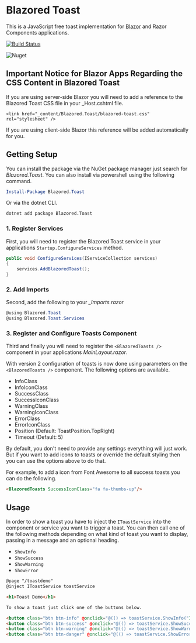 # Blazored Toast
This is a JavaScript free toast implementation for [Blazor](https://blazor.net) and Razor Components applications.

[![Build Status](https://dev.azure.com/blazored/Toast/_apis/build/status/Blazored.Toast?branchName=master)](https://dev.azure.com/blazored/Toast/_build/latest?definitionId=3&branchName=master)

![Nuget](https://img.shields.io/nuget/v/blazored.toast.svg)

## Important Notice for Blazor Apps Regarding the CSS Content in Blazored Toast
If you are using server-side Blazor you will need to add a reference to the Blazored Toast CSS file in your _Host.cshtml file.

```
<link href="_content/Blazored.Toast/blazored-toast.css" rel="stylesheet" />
```

If you are using client-side Blazor this reference will be added automatically for you.

## Getting Setup
You can install the package via the NuGet package manager just search for *Blazored.Toast*. You can also install via powershell using the following command.

```powershell
Install-Package Blazored.Toast
```

Or via the dotnet CLI.

```bash
dotnet add package Blazored.Toast
```

### 1. Register Services
First, you will need to register the Blazored Toast service in your applications `Startup.ConfigureServices` method.

```csharp
public void ConfigureServices(IServiceCollection services)
{
    services.AddBlazoredToast();
}
```

### 2. Add Imports
Second, add the following to your *_Imports.razor*

```csharp
@using Blazored.Toast
@using Blazored.Toast.Services
```

### 3. Register and Configure Toasts Component
Third and finally you will need to register the `<BlazoredToasts />` component in your applications *MainLayout.razor*.

With version 2 configuration of toasts is now done using parameters on the `<BlazoredToasts />` component. The following options are available.

- InfoClass
- InfoIconClass
- SuccessClass
- SuccessIconClass
- WarningClass
- WarningIconClass
- ErrorClass
- ErrorIconClass
- Position (Default: ToastPosition.TopRight)
- Timeout (Default: 5)

By default, you don't need to provide any settings everything will just work. But if you want to add icons to toasts or override the default styling then you can use the options above to do that. 

For example, to add a icon from Font Awesome to all success toasts you can do the following.

```html
<BlazoredToasts SuccessIconClass="fa fa-thumbs-up"/>
```

## Usage
In order to show a toast you have to inject the `IToastService` into the component or service you want to trigger a toast. You can then call one of the following methods depending on what kind of toast you want to display, passing in a message and an optional heading.

- `ShowInfo`
- `ShowSuccess`
- `ShowWarning`
- `ShowError`


```html
@page "/toastdemo"
@inject IToastService toastService

<h1>Toast Demo</h1>

To show a toast just click one of the buttons below.

<button class="btn btn-info" @onclick="@(() => toastService.ShowInfo("I'm an INFO message"))">Info Toast</button>
<button class="btn btn-success" @onclick="@(() => toastService.ShowSuccess("I'm a SUCCESS message with a custom title", "Congratulations!"))">Success Toast</button>
<button class="btn btn-warning" @onclick="@(() => toastService.ShowWarning("I'm a WARNING message"))">Warning Toast</button>
<button class="btn btn-danger" @onclick="@(() => toastService.ShowError("I'm an ERROR message"))">Error Toast</button>
```
